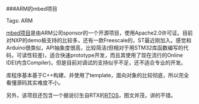 ###ARM的mbed项目

Tags: ARM

[mbed项目](http://mbed.org/)是由ARM公司sponsor的一个开源项目，使用Apache2.0许可证。目前对NXP的demo板支持的比较多，还有一款Freescale的，ST最近刚加入。感觉和Arduino很类似，API抽象度很高，比较简洁(但相对于用STM32库函数编写的代码，可读性较差)，适合快速prototype开发，而且其使用了现在流行的Online IDE(内含Compiler)。但是目前对调试的支持似乎不足，还不适合专业的开发。

库程序基本基于C++构建，并使用了template，面向对象的比较彻底，所以完全看懂源码其实难度不小。

另外，该项目还包含一个据说衍生自RTX的[RTOS](http://mbed.org/handbook/RTOS)，图文并茂，讲的不错。




